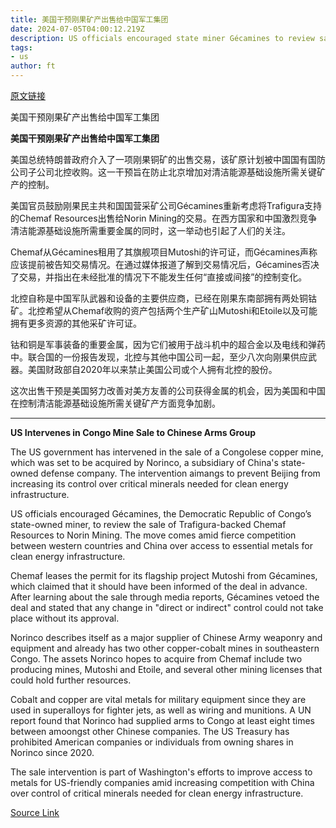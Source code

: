 ```yaml
---
title: 美国干预刚果矿产出售给中国军工集团
date: 2024-07-05T04:00:12.219Z
description: US officials encouraged state miner Gécamines to review sale to a subsidiary of Chinese defence company Norinco
tags: 
- us
author: ft
---
```


[原文链接](https://ft.com/content/4c5faaa4-d041-4f58-b9ef-ca84f074009d)

美国干预刚果矿产出售给中国军工集团

**美国干预刚果矿产出售给中国军工集团**

美国总统特朗普政府介入了一项刚果铜矿的出售交易，该矿原计划被中国国有国防公司子公司北控收购。这一干预旨在防止北京增加对清洁能源基础设施所需关键矿产的控制。

美国官员鼓励刚果民主共和国国营采矿公司Gécamines重新考虑将Trafigura支持的Chemaf Resources出售给Norin Mining的交易。在西方国家和中国激烈竞争清洁能源基础设施所需重要金属的同时，这一举动也引起了人们的关注。

Chemaf从Gécamines租用了其旗舰项目Mutoshi的许可证，而Gécamines声称应该提前被告知交易情况。在通过媒体报道了解到交易情况后，Gécamines否决了交易，并指出在未经批准的情况下不能发生任何“直接或间接”的控制变化。

北控自称是中国军队武器和设备的主要供应商，已经在刚果东南部拥有两处铜钴矿。北控希望从Chemaf收购的资产包括两个生产矿山Mutoshi和Etoile以及可能拥有更多资源的其他采矿许可证。

钴和铜是军事装备的重要金属，因为它们被用于战斗机中的超合金以及电线和弹药中。联合国的一份报告发现，北控与其他中国公司一起，至少八次向刚果供应武器。美国财政部自2020年以来禁止美国公司或个人拥有北控的股份。

这次出售干预是美国努力改善对美方友善的公司获得金属的机会，因为美国和中国在控制清洁能源基础设施所需关键矿产方面竞争加剧。

---

 **US Intervenes in Congo Mine Sale to Chinese Arms Group**

The US government has intervened in the sale of a Congolese copper mine, which was set to be acquired by Norinco, a subsidiary of China's state-owned defense company. The intervention aimangs to prevent Beijing from increasing its control over critical minerals needed for clean energy infrastructure.

US officials encouraged Gécamines, the Democratic Republic of Congo’s state-owned miner, to review the sale of Trafigura-backed Chemaf Resources to Norin Mining. The move comes amid fierce competition between western countries and China over access to essential metals for clean energy infrastructure.

Chemaf leases the permit for its flagship project Mutoshi from Gécamines, which claimed that it should have been informed of the deal in advance. After learning about the sale through media reports, Gécamines vetoed the deal and stated that any change in "direct or indirect" control could not take place without its approval.

Norinco describes itself as a major supplier of Chinese Army weaponry and equipment and already has two other copper-cobalt mines in southeastern Congo. The assets Norinco hopes to acquire from Chemaf include two producing mines, Mutoshi and Etoile, and several other mining licenses that could hold further resources.

Cobalt and copper are vital metals for military equipment since they are used in superalloys for fighter jets, as well as wiring and munitions. A UN report found that Norinco had supplied arms to Congo at least eight times between amoongst other Chinese companies. The US Treasury has prohibited American companies or individuals from owning shares in Norinco since 2020.

The sale intervention is part of Washington's efforts to improve access to metals for US-friendly companies amid increasing competition with China over control of critical minerals needed for clean energy infrastructure.

[Source Link](https://ft.com/content/4c5faaa4-d041-4f58-b9ef-ca84f074009d)

